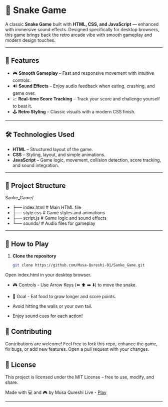 # 🐍 Snake Game

A classic **Snake Game** built with **HTML, CSS, and JavaScript** — enhanced with immersive sound effects. Designed specifically for desktop browsers, this game brings back the retro arcade vibe with smooth gameplay and modern design touches.

---

## 🚀 Features

- 🎮 **Smooth Gameplay** – Fast and responsive movement with intuitive controls.  
- 🔊 **Sound Effects** – Enjoy audio feedback when eating, crashing, and game over.  
- 📈 **Real-time Score Tracking** – Track your score and challenge yourself to beat it.  
- 🕹️ **Retro Styling** – Classic visuals with a modern CSS finish.  

---

## 🛠️ Technologies Used

- **HTML** – Structured layout of the game.  
- **CSS** – Styling, layout, and simple animations.  
- **JavaScript** – Game logic, movement, collision detection, score tracking, and sound integration.  
---

## 📂 Project Structure

Sanke_Game/
- ├── index.html # Main HTML file
- ├── style.css # Game styles and animations
- ├── script.js # Game logic and sound effects
- └── sounds/ # Audio files for gameplay
---

## 🌟 How to Play

1. **Clone the repository**  
   ```bash
   git clone https://github.com/Musa-Qureshi-01/Sanke_Game.git
Open index.html in your desktop browser.

- 🎮 Controls - Use Arrow Keys (⬅️ ⬆️ ➡️ ⬇️) to move the snake.

- 🎯 Goal - Eat food to grow longer and score points.

- Avoid hitting the walls or your own tail.

- Enjoy sound cues for each action!

## 🤝 Contributing
Contributions are welcome!
Feel free to fork this repo, enhance the game, fix bugs, or add new features.
Open a pull request with your changes.

## 📄 License
This project is licensed under the MIT License – free to use, modify, and share.

Made with 💻 and 🎮 by Musa Qureshi
Live - [Play](https://musa-qureshi-01.github.io/Sanke_Game/)

---
